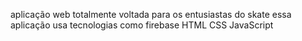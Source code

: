 aplicação web totalmente voltada para os entusiastas do skate
essa aplicação usa tecnologias como firebase HTML CSS JavaScript 

